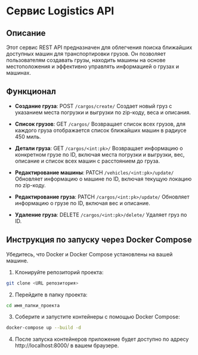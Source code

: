 # Сервис Logistics API


## Описание

Этот сервис REST API предназначен для облегчения поиска ближайших доступных машин для транспортировки грузов. 
Он позволяет пользователям создавать грузы, находить машины на основе местоположения и эффективно управлять 
информацией о грузах и машинах.


## Функционал

- **Создание груза**: POST `/cargos/create/`
  Создает новый груз с указанием места погрузки и выгрузки по zip-коду, веса и описания.

- **Список грузов**: GET `/cargos/`
  Возвращает список всех грузов, для каждого груза отображается список ближайших машин в радиусе 450 миль.

- **Детали груза**: GET `/cargos/<int:pk>/`
  Возвращает информацию о конкретном грузе по ID, включая места погрузки и выгрузки, вес, описание и список всех машин с расстоянием до груза.

- **Редактирование машины**: PATCH `/vehicles/<int:pk>/update/`
  Обновляет информацию о машине по ID, включая текущую локацию по zip-коду.

- **Редактирование груза**: PATCH `/cargos/<int:pk>/update/`
  Обновляет информацию о грузе по ID, включая вес и описание.

- **Удаление груза**: DELETE `/cargos/<int:pk>/delete/`
  Удаляет груз по ID.

## Инструкция по запуску через Docker Compose

Убедитесь, что Docker и Docker Compose установлены на вашей машине. 

1. Клонируйте репозиторий проекта:

```sh
git clone <URL репозитория>
```

2. Перейдите в папку проекта:

```sh
cd имя_папки_проекта
```

3. Соберите и запустите контейнеры с помощью Docker Compose:

```sh
docker-compose up --build -d
```

4. После запуска контейнеров приложение будет доступно по адресу http://localhost:8000/ в вашем браузере.

